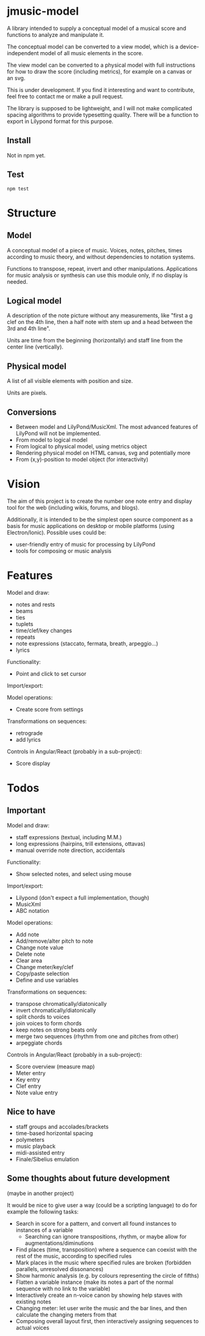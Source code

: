 # jmusic-model
A library intended to supply a conceptual model of a musical score and functions to analyze and manipulate it.

The conceptual model can be converted to a view model, which is a device-independent model of all music elements in the score.

The view model can be converted to a physical model with full instructions for how to draw the score (including metrics), for example on a canvas or an svg.

This is under development. If you find it interesting and want to contribute, feel free to contact me or make a pull request.

The library is supposed to be lightweight, and I will not make complicated spacing algorithms to provide typesetting quality. There will be a function to export in Lilypond format for this purpose.

## Install
Not in npm yet.

## Test
```
npm test
```

# Structure
## Model
A conceptual model of a piece of music. Voices, notes, pitches, times according to music theory, and without dependencies to notation systems.

Functions to transpose, repeat, invert and other manipulations. Applications for music analysis or synthesis can use this module only, if no display is needed.

## Logical model
A description of the note picture without any measurements, like "first a g clef on the 4th line, then a half note with stem up and a head between the 
3rd and 4th line".

Units are time from the beginning (horizontally) and staff line from the center line (vertically).

## Physical model
A list of all visible elements with position and size.

Units are pixels.

## Conversions
* Between model and LilyPond/MusicXml. The most advanced features of LilyPond will not be implemented.
* From model to logical model
* From logical to physical model, using metrics object
* Rendering physical model on HTML canvas, svg and potentially more
* From (x,y)-position to model object (for interactivity)

# Vision
The aim of this project is to create the number one note entry and display tool for the web (including wikis, forums, and blogs).

Additionally, it is intended to be the simplest open source component as a basis for music applications on desktop or mobile platforms (using Electron/Ionic). Possible uses could be:
* user-friendly entry of music for processing by LilyPond
* tools for composing or music analysis

# Features

Model and draw:
* notes and rests
* beams
* ties
* tuplets
* time/clef/key changes
* repeats
* note expressions (staccato, fermata, breath, arpeggio...)
* lyrics

Functionality:
* Point and click to set cursor

Import/export:

Model operations:
* Create score from settings

Transformations on sequences:
* retrograde
* add lyrics

Controls in Angular/React (probably in a sub-project):
* Score display

# Todos
## Important
Model and draw:
* staff expressions (textual, including M.M.)
* long expressions (hairpins, trill extensions, ottavas)
* manual override note direction, accidentals

Functionality:
* Show selected notes, and select using mouse

Import/export:
* Lilypond (don't expect a full implementation, though)
* MusicXml
* ABC notation

Model operations:
* Add note
* Add/remove/alter pitch to note
* Change note value
* Delete note
* Clear area
* Change meter/key/clef
* Copy/paste selection
* Define and use variables

Transformations on sequences:
* transpose chromatically/diatonically
* invert chromatically/diatonically
* split chords to voices
* join voices to form chords
* keep notes on strong beats only
* merge two sequences (rhythm from one and pitches from other)
* arpeggiate chords

Controls in Angular/React (probably in a sub-project):
* Score overview (measure map)
* Meter entry
* Key entry
* Clef entry
* Note value entry

## Nice to have
* staff groups and accolades/brackets
* time-based horizontal spacing
* polymeters
* music playback
* midi-assisted entry
* Finale/Sibelius emulation

## Some thoughts about future development
(maybe in another project)

It would be nice to give user a way (could be a scripting language) to do for example the following tasks:
* Search in score for a pattern, and convert all found instances to instances of a variable
  * Searching can ignore transpositions, rhythm, or maybe allow for augmentations/diminutions
* Find places (time, transposition) where a sequence can coexist with the rest of the music, according to specified rules
* Mark places in the music where specified rules are broken (forbidden parallels, unresolved dissonances)
* Show harmonic analysis (e.g. by colours representing the circle of fifths)
* Flatten a variable instance (make its notes a part of the normal sequence with no link to the variable)
* Interactively create an n-voice canon by showing help staves with existing notes
* Changing meter: let user write the music and the bar lines, and then calculate the changing meters from that
* Composing overall layout first, then interactively assigning sequences to actual voices